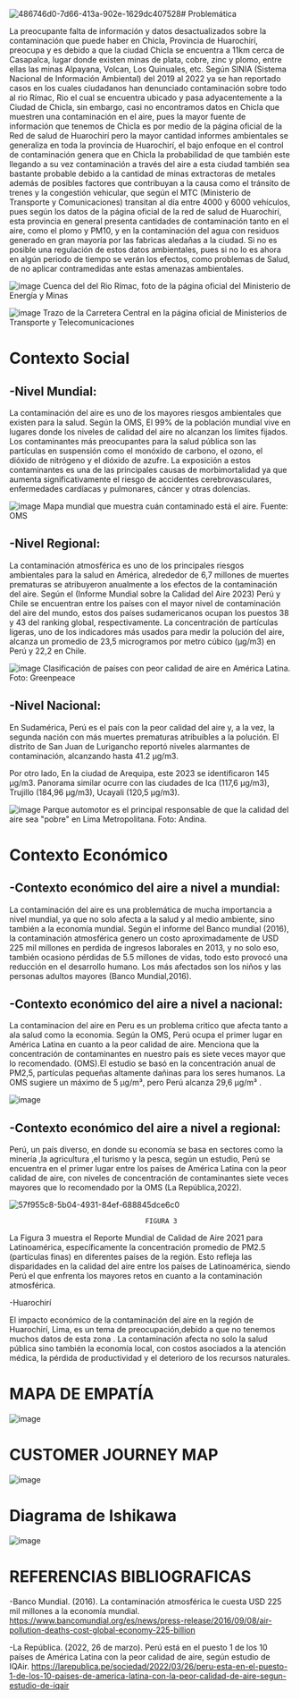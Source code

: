 ![486746d0-7d66-413a-902e-1629dc407528](https://github.com/BrunoXIII-Gav/FDD_1/assets/152926100/bdf7cfc8-3614-461e-9bb1-f3813a62a45c)# Problemática

La preocupante falta de información y datos desactualizados sobre la contaminación que puede haber en Chicla, Provincia de Huarochirí, preocupa y es debido a que la ciudad Chicla se encuentra a 11km cerca de Casapalca, lugar donde existen minas de plata, cobre, zinc y plomo, entre ellas las minas Alpayana, Volcan, Los Quinuales, etc. Según SINIA (Sistema Nacional de Información Ambiental) del 2019 al 2022 ya se han reportado casos en los cuales ciudadanos han denunciado contaminación sobre todo al rio Rímac, Rio el cual se encuentra ubicado y pasa adyacentemente a la Ciudad de Chicla, sin embargo, casi no encontramos datos en Chicla que muestren una contaminación en el aire, pues la mayor fuente de información que tenemos de Chicla es por medio de la página oficial de la Red de salud de Huarochirí pero la mayor cantidad informes ambientales se generaliza en toda la provincia de Huarochirí, el bajo enfoque en el control de contaminación genera que en Chicla la probabilidad de que también este llegando a su vez contaminación a través del aire a esta ciudad también sea bastante probable debido a la cantidad de minas extractoras de metales además de posibles factores que contribuyan a la causa como el tránsito de trenes y la congestión vehicular, que según el MTC (Ministerio de Transporte y Comunicaciones) transitan al día entre 4000 y 6000 vehículos, pues según los datos de la página oficial de la red de salud de Huarochirí, esta provincia en general presenta cantidades de contaminación tanto en el aire, como el plomo y PM10, y en la contaminación del agua con residuos generado en gran mayoría por las fabricas aledañas a la ciudad. Si no es posible una regulación de estos datos ambientales, pues si no lo es ahora en algún periodo de tiempo se verán los efectos, como problemas de Salud, de no aplicar contramedidas ante estas amenazas ambientales.

![image](https://github.com/BrunoXIII-Gav/FDD_1/blob/main/Archivos_de_FDD/Imagenes/Cuenca_rio_rimac.png)
Cuenca del del Rio Rímac, foto de la página oficial del Ministerio de Energía y Minas

![image](https://github.com/BrunoXIII-Gav/FDD_1/blob/main/Archivos_de_FDD/Imagenes/Camino_Carretera_Central.png)
Trazo de la Carretera Central en la página oficial de Ministerios de Transporte y Telecomunicaciones

# Contexto Social

## -Nivel Mundial: 

La contaminación del aire es uno de los mayores riesgos ambientales que existen para la salud. Según la OMS, El 99% de la población mundial vive en lugares donde los niveles de calidad del aire no alcanzan los límites fijados. Los contaminantes más preocupantes para la salud pública son las partículas en suspensión como el monóxido de carbono, el ozono, el dióxido de nitrógeno y el dióxido de azufre. La exposición a estos contaminantes  es una de las principales causas de morbimortalidad ya que aumenta significativamente el riesgo de accidentes cerebrovasculares, enfermedades cardíacas y pulmonares, cáncer y otras dolencias.

![image](https://github.com/BrunoXIII-Gav/FDD_1/blob/main/Archivos_de_FDD/Imagenes/mapa%20de%20la%20contaminaci%C3%B3n%20del%20aire%20-%20OMS.jpg)
Mapa mundial que muestra cuán contaminado está el aire. Fuente: OMS 

## -Nivel Regional:

La contaminación atmosférica es uno de los principales riesgos ambientales para la salud en América, alrededor de 6,7 millones de muertes prematuras se atribuyeron anualmente a los efectos de la contaminación del aire. Según el (Informe Mundial sobre la Calidad del Aire 2023) Perú y Chile se encuentran entre los países con el mayor nivel de contaminación del aire del mundo, estos dos países sudamericanos ocupan los puestos 38 y 43 del ranking global, respectivamente. La concentración de partículas ligeras, uno de los indicadores más usados para medir la polución del aire, alcanza un promedio de 23,5 microgramos por metro cúbico (μg/m3) en Perú y 22,2 en Chile.

![image](https://github.com/BrunoXIII-Gav/FDD_1/blob/main/Archivos_de_FDD/Imagenes/clasificaci%C3%B3n%20del%20aire%20-%20America.jpg)
Clasificación de países con peor calidad de aire en América Latina. Foto: Greenpeace


## -Nivel Nacional:
En Sudamérica, Perú es el país con la peor calidad del aire y, a la vez, la segunda nación con más muertes prematuras atribuibles a la polución. El distrito de San Juan de Lurigancho reportó niveles alarmantes de contaminación, alcanzando hasta 41.2 μg/m3.

Por otro lado, En la ciudad de Arequipa, este 2023 se identificaron 145 µg/m3. Panorama similar ocurre con las ciudades de Ica (117,6 µg/m3), Trujillo (184,96 µg/m3), Ucayali (120,5 µg/m3).

![image](https://github.com/BrunoXIII-Gav/FDD_1/blob/main/Archivos_de_FDD/Imagenes/contaminaci%C3%B3n%20del%20aire%2C%20lima%20metropolitana.png)
Parque automotor es el principal responsable de que la calidad del aire sea "pobre" en Lima Metropolitana. Foto: Andina.



# Contexto Económico

## -Contexto económico del aire a nivel a mundial:

La contaminación del aire es una problemática de mucha importancia a nivel mundial, ya que no solo afecta a la salud y al medio ambiente, sino también a la economía mundial. Según el informe del Banco mundial (2016), la contaminación atmosférica genero un costo aproximadamente de USD 225 mil millones en perdida de ingresos laborales en 2013, y no solo eso, también ocasiono pérdidas de 5.5 millones de vidas, todo esto provocó una reducción en el desarrollo humano. Los más afectados son los niños y las personas adultos mayores (Banco Mundial,2016).






## -Contexto económico  del aire a nivel a nacional: 

La contaminacion del aire en Peru es un problema critico que afecta tanto a ala salud como la economia.
Según la OMS, Perú ocupa el primer lugar en América Latina en cuanto a la peor calidad de aire. Menciona que la concentración de contaminantes en nuestro país es siete veces mayor que lo recomendado. (OMS).El estudio se basó en la concentración anual de PM2,5, partículas pequeñas altamente dañinas para los seres humanos. La OMS sugiere un máximo de 5 µg/m³, pero Perú alcanza 29,6 µg/m³ .

![image](https://github.com/BrunoXIII-Gav/FDD_1/assets/152926100/30eab3a6-16cf-4446-9247-2c04e4aaba8c)



## -Contexto económico  del aire a nivel a regional: 

Perú, un país diverso, en donde su economía se basa en sectores como la minería ,la agricultura ,el turismo y la pesca, según un estudio, Perú se encuentra en el primer lugar entre los países de América Latina con la peor calidad de aire, con niveles de concentración de contaminantes siete veces mayores que lo recomendado por la OMS (La República,2022).



![57f955c8-5b04-4931-84ef-688845dce6c0](https://github.com/BrunoXIII-Gav/FDD_1/assets/152926100/0af3447d-a086-4266-b0bf-e8d8f62c3bc0)

                                      
                                      FIGURA 3

La Figura 3 muestra el Reporte Mundial de Calidad de Aire 2021 para Latinoamérica, específicamente la concentración promedio de PM2.5 (partículas finas) en diferentes países de la región. Esto refleja las disparidades en la calidad del aire entre los países de Latinoamérica, siendo Perú el que enfrenta los mayores retos en cuanto a la contaminación atmosférica.

-Huarochirí

El impacto económico de la contaminación del aire en la región de Huarochirí, Lima, es un tema de preocupación,debido a que no tenemos muchos datos de esta zona . La contaminación afecta no solo la salud pública sino también la economía local, con costos asociados a la atención médica, la pérdida de productividad y el deterioro de los recursos naturales.



# MAPA DE EMPATÍA


![image](https://github.com/BrunoXIII-Gav/FDD_1/assets/128557506/3ed2e64c-e7b2-49df-b23f-55d0ad4b85c6)

# CUSTOMER JOURNEY MAP

![image](https://github.com/BrunoXIII-Gav/FDD_1/assets/128557506/073a3132-a116-4b5a-b198-944718fb3e66)

# Diagrama de Ishikawa

![image](https://github.com/BrunoXIII-Gav/FDD_1/blob/main/Archivos_de_FDD/Imagenes/Diagrama%20de%20Ishikawa.png)

# REFERENCIAS BIBLIOGRAFICAS
-Banco Mundial. (2016). La contaminación atmosférica le cuesta USD 225 mil millones a la economía mundial.
https://www.bancomundial.org/es/news/press-release/2016/09/08/air-pollution-deaths-cost-global-economy-225-billion

-La República. (2022, 26 de marzo). Perú está en el puesto 1 de los 10 países de América Latina con la peor calidad de aire, según estudio de IQAir.
https://larepublica.pe/sociedad/2022/03/26/peru-esta-en-el-puesto-1-de-los-10-paises-de-america-latina-con-la-peor-calidad-de-aire-segun-estudio-de-iqair



